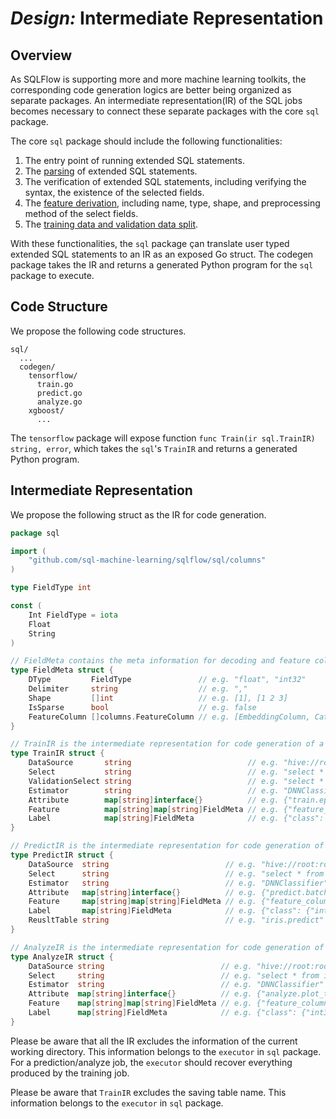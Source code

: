 # _Design:_ Intermediate Representation

## Overview

As SQLFlow is supporting more and more machine learning toolkits, the corresponding code generation logics are better being organized as separate packages. An intermediate representation(IR) of the SQL jobs becomes necessary to connect these separate packages with the core `sql` package.

The core `sql` package should include the following functionalities:
1. The entry point of running extended SQL statements.
1. The [parsing](https://github.com/sql-machine-learning/sqlflow/blob/develop/doc/sql_parser.md) of extended SQL statements.
1. The verification of extended SQL statements, including verifying the syntax, the existence of the selected fields.
1. The [feature derivation](https://github.com/sql-machine-learning/sqlflow/blob/develop/doc/feature_derivation.md), including name, type, shape, and preprocessing method of the select fields.
1. The [training data and validation data split](https://github.com/sql-machine-learning/sqlflow/blob/develop/doc/training_and_validation.md).

With these functionalities, the `sql` package çan translate user typed extended SQL statements to an IR as an exposed Go struct. The codegen package takes the IR and returns a generated Python program for the `sql` package to execute.

## Code Structure

We propose the following code structures.

```
sql/
  ...
  codegen/
    tensorflow/
      train.go
      predict.go
      analyze.go
    xgboost/
      ...
```

The `tensorflow` package will expose function `func Train(ir sql.TrainIR) string, error`, which takes the `sql`'s `TrainIR` and returns a generated Python program.

## Intermediate Representation

We propose the following struct as the IR for code generation.

```go
package sql

import (
	"github.com/sql-machine-learning/sqlflow/sql/columns"
)

type FieldType int

const (
	Int FieldType = iota
	Float
	String
)

// FieldMeta contains the meta information for decoding and feature columns
type FieldMeta struct {
	DType         FieldType               // e.g. "float", "int32"
	Delimiter     string                  // e.g. ","
	Shape         []int                   // e.g. [1], [1 2 3]
	IsSparse      bool                    // e.g. false
	FeatureColumn []columns.FeatureColumn // e.g. [EmbeddingColumn, CategoryIDColumn]
}

// TrainIR is the intermediate representation for code generation of a training job
type TrainIR struct {
	DataSource       string                          // e.g. "hive://root:root@localhost:10000/churn"
	Select           string                          // e.g. "select * from iris.train"
	ValidationSelect string                          // e.g. "select * from iris.val;"
	Estimator        string                          // e.g. "DNNClassifier"
	Attribute        map[string]interface{}          // e.g. {"train.epoch": 1000, "model.hidden_units": [10 10]}
	Feature          map[string]map[string]FieldMeta // e.g. {"feature_columns": {"sepal_length": {"float", "", [1], false}, ...}}
	Label            map[string]FieldMeta            // e.g. {"class": {"int32", "", [1], false}}
}

// PredictIR is the intermediate representation for code generation of a prediction job
type PredictIR struct {
	DataSource  string                          // e.g. "hive://root:root@localhost:10000/churn"
	Select      string                          // e.g. "select * from iris.test"
	Estimator   string                          // e.g. "DNNClassifier"
	Attribute   map[string]interface{}          // e.g. {"predict.batch_size": 32}
	Feature     map[string]map[string]FieldMeta // e.g. {"feature_columns": {"sepal_length": {"float", "", [1], false}, ...}}
	Label       map[string]FieldMeta            // e.g. {"class": {"int32", "", [1], false}}
	ReusltTable string                          // e.g. "iris.predict"
}

// AnalyzeIR is the intermediate representation for code generation of a analysis job
type AnalyzeIR struct {
	DataSource string                          // e.g. "hive://root:root@localhost:10000/churn"
	Select     string                          // e.g. "select * from iris.train"
	Estimator  string                          // e.g. "DNNClassifier"
	Attribute  map[string]interface{}          // e.g. {"analyze.plot_type": "bar"}
	Feature    map[string]map[string]FieldMeta // e.g. {"feature_columns": {"sepal_length": {"float", "", [1], false}, ...}}
	Label      map[string]FieldMeta            // e.g. {"class": {"int32", "", [1], false}}
}
```

Please be aware that all the IR excludes the information of the current working directory. This information belongs to the `executor` in `sql` package. For a prediction/analyze job, the `executor` should recover everything produced by the training job.

Please be aware that `TrainIR` excludes the saving table name. This information belongs to the `executor` in `sql` package.
